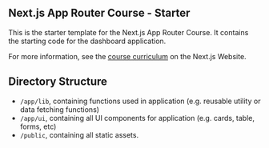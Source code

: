 ## Next.js App Router Course - Starter

This is the starter template for the Next.js App Router Course. It contains the starting code for the dashboard application.

For more information, see the [course curriculum](https://nextjs.org/learn) on the Next.js Website.

## Directory Structure

- `/app/lib`, containing functions used in application (e.g. reusable utility or data fetching functions)
- `/app/ui`, containing all UI components for application (e.g. cards, table, forms, etc)
- `/public`, containing all static assets.
